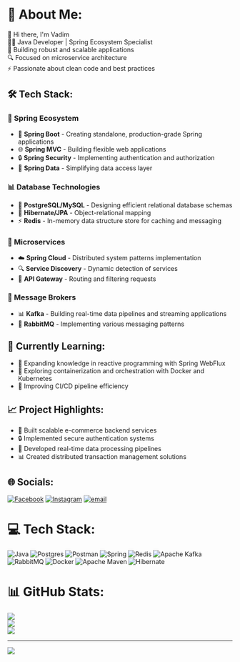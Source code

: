 # 💫 About Me:
👋 Hi there, I'm Vadim  
👨‍💻 Java Developer | Spring Ecosystem Specialist  
🚀 Building robust and scalable applications  
🔍 Focused on microservice architecture  
⚡ Passionate about clean code and best practices  

## 🛠️ Tech Stack:

### 🍃 Spring Ecosystem
- 🔄 **Spring Boot** - Creating standalone, production-grade Spring applications
- 🌐 **Spring MVC** - Building flexible web applications
- 🔒 **Spring Security** - Implementing authentication and authorization
- 💾 **Spring Data** - Simplifying data access layer

### 📊 Database Technologies
- 🐘 **PostgreSQL/MySQL** - Designing efficient relational database schemas
- 🔄 **Hibernate/JPA** - Object-relational mapping
- ⚡ **Redis** - In-memory data structure store for caching and messaging

### 🧩 Microservices
- ☁️ **Spring Cloud** - Distributed system patterns implementation
- 🔍 **Service Discovery** - Dynamic detection of services
- 🚪 **API Gateway** - Routing and filtering requests

### 📨 Message Brokers
- 📊 **Kafka** - Building real-time data pipelines and streaming applications
- 🐰 **RabbitMQ** - Implementing various messaging patterns

## 🌱 Currently Learning:
- 🔄 Expanding knowledge in reactive programming with Spring WebFlux
- 🐳 Exploring containerization and orchestration with Docker and Kubernetes
- 🔄 Improving CI/CD pipeline efficiency

## 📈 Project Highlights:
- 🚀 Built scalable e-commerce backend services
- 🔒 Implemented secure authentication systems
- 🔄 Developed real-time data processing pipelines
- 📊 Created distributed transaction management solutions


## 🌐 Socials:
[![Facebook](https://img.shields.io/badge/Facebook-%231877F2.svg?logo=Facebook&logoColor=white)](https://facebook.com/100009226154613) [![Instagram](https://img.shields.io/badge/Instagram-%23E4405F.svg?logo=Instagram&logoColor=white)](https://instagram.com/name_lucky_lucky_) [![email](https://img.shields.io/badge/Email-D14836?logo=gmail&logoColor=white)](mailto:vadimKh17@gmail.com) 

# 💻 Tech Stack:
![Java](https://img.shields.io/badge/java-%23ED8B00.svg?style=for-the-badge&logo=openjdk&logoColor=white) ![Postgres](https://img.shields.io/badge/postgres-%23316192.svg?style=for-the-badge&logo=postgresql&logoColor=white) ![Postman](https://img.shields.io/badge/Postman-FF6C37?style=for-the-badge&logo=postman&logoColor=white) ![Spring](https://img.shields.io/badge/spring-%236DB33F.svg?style=for-the-badge&logo=spring&logoColor=white) ![Redis](https://img.shields.io/badge/redis-%23DD0031.svg?style=for-the-badge&logo=redis&logoColor=white) ![Apache Kafka](https://img.shields.io/badge/Apache%20Kafka-000?style=for-the-badge&logo=apachekafka) ![RabbitMQ](https://img.shields.io/badge/rabbitmq-FF6600?style=for-the-badge&logo=rabbitmq&logoColor=white) ![Docker](https://img.shields.io/badge/docker-%230db7ed.svg?style=for-the-badge&logo=docker&logoColor=white) ![Apache Maven](https://img.shields.io/badge/Apache%20Maven-C71A36?style=for-the-badge&logo=Apache%20Maven&logoColor=white) ![Hibernate](https://img.shields.io/badge/Hibernate-59666C?style=for-the-badge&logo=Hibernate&logoColor=white)
# 📊 GitHub Stats:
![](https://github-readme-stats.vercel.app/api?username=VadimKharovyuk&theme=shadow_blue&hide_border=false&include_all_commits=true&count_private=false)<br/>
![](https://nirzak-streak-stats.vercel.app/?user=VadimKharovyuk&theme=shadow_blue&hide_border=false)<br/>
![](https://github-readme-stats.vercel.app/api/top-langs/?username=VadimKharovyuk&theme=shadow_blue&hide_border=false&include_all_commits=true&count_private=false&layout=compact)

---
[![](https://visitcount.itsvg.in/api?id=VadimKharovyuk&icon=0&color=0)](https://visitcount.itsvg.in)

<!-- Proudly created with GPRM ( https://gprm.itsvg.in ) -->
